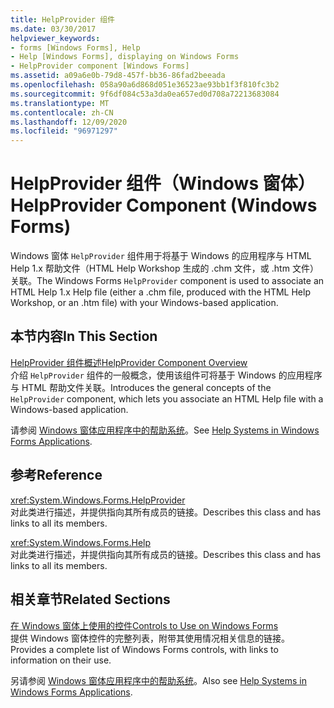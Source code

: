 ```yaml
---
title: HelpProvider 组件
ms.date: 03/30/2017
helpviewer_keywords:
- forms [Windows Forms], Help
- Help [Windows Forms], displaying on Windows Forms
- HelpProvider component [Windows Forms]
ms.assetid: a09a6e0b-79d8-457f-bb36-86fad2beeada
ms.openlocfilehash: 058a90a6d868d051e36523ae93bb1f3f810fc3b2
ms.sourcegitcommit: 9f6df084c53a3da0ea657ed0d708a72213683084
ms.translationtype: MT
ms.contentlocale: zh-CN
ms.lasthandoff: 12/09/2020
ms.locfileid: "96971297"
---
```

# <a name="helpprovider-component-windows-forms"></a><span data-ttu-id="71f14-102">HelpProvider 组件（Windows 窗体）</span><span class="sxs-lookup"><span data-stu-id="71f14-102">HelpProvider Component (Windows Forms)</span></span>
<span data-ttu-id="71f14-103">Windows 窗体 `HelpProvider` 组件用于将基于 Windows 的应用程序与 HTML Help 1.x 帮助文件（HTML Help Workshop 生成的 .chm 文件，或 .htm 文件）关联。</span><span class="sxs-lookup"><span data-stu-id="71f14-103">The Windows Forms `HelpProvider` component is used to associate an HTML Help 1.x Help file (either a .chm file, produced with the HTML Help Workshop, or an .htm file) with your Windows-based application.</span></span>  
  
## <a name="in-this-section"></a><span data-ttu-id="71f14-104">本节内容</span><span class="sxs-lookup"><span data-stu-id="71f14-104">In This Section</span></span>  
 [<span data-ttu-id="71f14-105">HelpProvider 组件概述</span><span class="sxs-lookup"><span data-stu-id="71f14-105">HelpProvider Component Overview</span></span>](helpprovider-component-overview-windows-forms.md)  
 <span data-ttu-id="71f14-106">介绍 `HelpProvider` 组件的一般概念，使用该组件可将基于 Windows 的应用程序与 HTML 帮助文件关联。</span><span class="sxs-lookup"><span data-stu-id="71f14-106">Introduces the general concepts of the `HelpProvider` component, which lets you associate an HTML Help file with a Windows-based application.</span></span>  
  
 <span data-ttu-id="71f14-107">请参阅 [Windows 窗体应用程序中的帮助系统](../advanced/help-systems-in-windows-forms-applications.md)。</span><span class="sxs-lookup"><span data-stu-id="71f14-107">See [Help Systems in Windows Forms Applications](../advanced/help-systems-in-windows-forms-applications.md).</span></span>  
  
## <a name="reference"></a><span data-ttu-id="71f14-108">参考</span><span class="sxs-lookup"><span data-stu-id="71f14-108">Reference</span></span>  
 <xref:System.Windows.Forms.HelpProvider>  
 <span data-ttu-id="71f14-109">对此类进行描述，并提供指向其所有成员的链接。</span><span class="sxs-lookup"><span data-stu-id="71f14-109">Describes this class and has links to all its members.</span></span>  
  
 <xref:System.Windows.Forms.Help>  
 <span data-ttu-id="71f14-110">对此类进行描述，并提供指向其所有成员的链接。</span><span class="sxs-lookup"><span data-stu-id="71f14-110">Describes this class and has links to all its members.</span></span>  
  
## <a name="related-sections"></a><span data-ttu-id="71f14-111">相关章节</span><span class="sxs-lookup"><span data-stu-id="71f14-111">Related Sections</span></span>  
 [<span data-ttu-id="71f14-112">在 Windows 窗体上使用的控件</span><span class="sxs-lookup"><span data-stu-id="71f14-112">Controls to Use on Windows Forms</span></span>](controls-to-use-on-windows-forms.md)  
 <span data-ttu-id="71f14-113">提供 Windows 窗体控件的完整列表，附带其使用情况相关信息的链接。</span><span class="sxs-lookup"><span data-stu-id="71f14-113">Provides a complete list of Windows Forms controls, with links to information on their use.</span></span>  
  
 <span data-ttu-id="71f14-114">另请参阅 [Windows 窗体应用程序中的帮助系统](../advanced/help-systems-in-windows-forms-applications.md)。</span><span class="sxs-lookup"><span data-stu-id="71f14-114">Also see [Help Systems in Windows Forms Applications](../advanced/help-systems-in-windows-forms-applications.md).</span></span>
